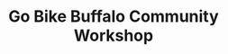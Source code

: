 ---
title: "Go Bike Buffalo Community Workshop"
url: /buffalo/go-bike-buffalo-community-workshop/
shop: bicycle
---